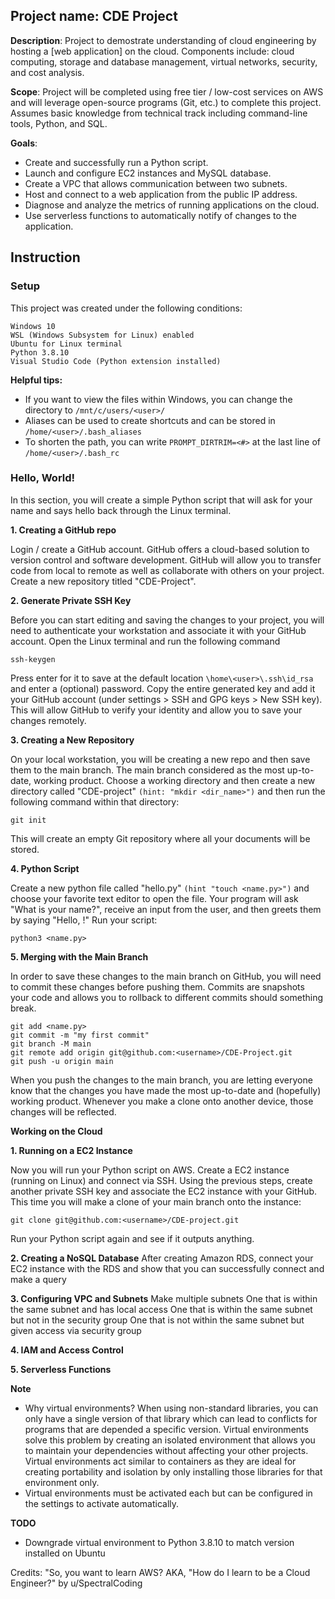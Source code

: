 ## Project name: CDE Project

**Description**: Project to demostrate understanding of cloud engineering by hosting a [web application] on the cloud. Components include: cloud computing, storage and database management, virtual networks, security, and cost analysis. 

**Scope**: Project will be completed using free tier / low-cost services on AWS and will leverage open-source programs (Git, etc.) to complete this project. Assumes basic knowledge from technical track including command-line tools, Python, and SQL.

**Goals**: 
- Create and successfully run a Python script.
- Launch and configure EC2 instances and MySQL database.
- Create a VPC that allows communication between two subnets.
- Host and connect to a web application from the public IP address.
- Diagnose and analyze the metrics of running applications on the cloud.
- Use serverless functions to automatically notify of changes to the application.

## Instruction
### **Setup**

This project was created under the following conditions:
```
Windows 10
WSL (Windows Subsystem for Linux) enabled
Ubuntu for Linux terminal
Python 3.8.10
Visual Studio Code (Python extension installed)
```

**Helpful tips:**

- If you want to view the files within Windows, you can change the directory to ```/mnt/c/users/<user>/```
- Aliases can be used to create shortcuts and can be stored in ```/home/<user>/.bash_aliases```
- To shorten the path, you can write ```PROMPT_DIRTRIM=<#>``` at the last line of ```/home/<user>/.bash_rc```

### Hello, World!

In this section, you will create a simple Python script that will ask for your name and says hello back through the Linux terminal.

**1. Creating a GitHub repo**

Login / create a GitHub account. GitHub offers a cloud-based solution to version control and software development. GitHub will allow you to transfer code from local to remote as well as collaborate with others on your project. Create a new repository titled "CDE-Project".

**2. Generate Private SSH Key**

Before you can start editing and saving the changes to your project, you will need to authenticate your workstation and associate it with your GitHub account. Open the Linux terminal and run the following command
```
ssh-keygen
```
Press enter for it to save at the default location ```\home\<user>\.ssh\id_rsa``` and enter a (optional) password. Copy the entire generated key and add it your GitHub account (under settings > SSH and GPG keys > New SSH key). This will allow GitHub to verify your identity and allow you to save your changes remotely.

**3. Creating a New Repository**

On your local workstation, you will be creating a new repo and then save them to the main branch. The main branch considered as the most up-to-date, working product. Choose a working directory and then create a new directory called "CDE-project" ```(hint: "mkdir <dir_name>")``` and then run the following command within that directory:
```
git init
```
This will create an empty Git repository where all your documents will be stored. 

**4. Python Script**

Create a new python file called "hello.py" ```(hint "touch <name.py>")``` and choose your favorite text editor to open the file. Your program will ask "What is your name?", receive an input from the user, and then greets them by saying "Hello, <name>!"
Run your script:
```
python3 <name.py>
```

**5. Merging with the Main Branch**

In order to save these changes to the main branch on GitHub, you will need to commit these changes before pushing them. Commits are snapshots your code and allows you to rollback to different commits should something break.
```
git add <name.py>
git commit -m "my first commit"
git branch -M main
git remote add origin git@github.com:<username>/CDE-Project.git
git push -u origin main
```
When you push the changes to the main branch, you are letting everyone know that the changes you have made the most up-to-date and (hopefully) working product. Whenever you make a clone onto another device, those changes will be reflected.

**Working on the Cloud**

**1. Running on a EC2 Instance**

Now you will run your Python script on AWS. Create a EC2 instance (running on Linux) and connect via SSH. Using the previous steps, create another private SSH key and associate the EC2 instance with your GitHub. This time you will make a clone of your main branch onto the instance:
```
git clone git@github.com:<username>/CDE-project.git
```
Run your Python script again and see if it outputs anything.

**2. Creating a NoSQL Database**
After creating Amazon RDS, connect your EC2 instance with the RDS and show that you can successfully connect and make a query

**3. Configuring VPC and Subnets**
Make multiple subnets
One that is within the same subnet and has local access
One that is within the same subnet but not in the security group
One that is not within the same subnet but given access via security group

**4. IAM and Access Control**

**5. Serverless Functions**

**Note**
- Why virtual environments? When using non-standard libraries, you can only have a single version of that library which can lead to conflicts for programs that are depended a specific version. Virtual environments solve this problem by creating an isolated environment that allows you to maintain your dependencies without affecting your other projects. Virtual environments act similar to containers as they are ideal for creating portability and isolation by only installing those libraries for that environment only.
- Virtual environments must be activated each but can be configured in the settings to activate automatically.












**TODO**
- Downgrade virtual environment to Python 3.8.10 to match version installed on Ubuntu

Credits: "So, you want to learn AWS? AKA, "How do I learn to be a Cloud Engineer?" by u/SpectralCoding

